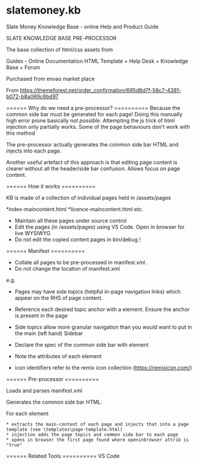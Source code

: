 # slatemoney.kb
Slate Money Knowledge Base  - online Help and Product Guide

SLATE KNOWLEDGE BASE PRE-PROCESSOR

The base collection of html/css assets from

Guidex - Online Documentation HTML Template + Help Desk + Knowledge Base + Forum

Purchased from envao market place

From <https://themeforest.net/order_confirmation/695d8d7f-58c7-4381-b072-b8a069c6bd97> 


====== Why do we need a pre-processor? ==========
Because the common side bar must be generated for each page! Doing this manually high error prone basically *not possible*. 
Attempting the js trick of html injection only partially works. Some of the page behaviours don't work with this method

The pre-processor actually generates the common side bar HTML and injects into each page.

Another useful artefact of this approach is that editing page content is clearer without all the header/side bar confusion. Allows focus on page content.


====== How it works ==========

KB is made of a collection of individual pages held in /assets/pages

*index-maincontent.html
*licence-maincontent.html
etc.

* Maintain all these pages under source control
* Edit the pages (in /assets/pages) using VS Code. Open in browser for live WYSIWYG
* Do not edit the copied content pages in bin/debug !

====== Manifest  ==========

* Collate all pages to be pre-processed in manifest.xml. 
* Do not change the location of manifest.xml

e.g.

  <Page src="index-maincontent.html" target="index.html" title="SlateMoney - Knowledge Base"   openinbrowser="true">
    <Topic href="#gx_intro" legend="Introduction"/>
    <Topic href="#gx_signup" legend="Registration"/>
    <Topic href="#gx_installation" legend="Installation"/>
  </Page>

* Pages may have side topics (helpful in-page navigation links) which appear on the RHS of page content. 
* Reference each desired topic anchor with a <Topic> element. Ensure the anchor is present in the page
* Side topics allow more granular navigation than you would want to put in the main (left hand) Sidebar

* Declare the spec of the common side bar with  <Sidebar> element
* Note the attributes of each <Entry> element

 <Entry class="dropitem"  legend="Getting Started" icon="ri-dashboard-3-line" >
      <Navlink legend="Introduction" href="index.html#gx_intro"/>
      <Navlink legend="User sign-up" href="index.html#gx_signup"/>
      <Navlink legend="Installation" href="index.html#gx_installation"/>
    </Entry>


* icon identifiers refer to the remix icon collection (https://remixicon.com/)


====== Pre-processor ==========

Loads and parses manifest.xml

Generates the common side bar HTML.

For each <Page> element

	* extracts the main-content of each page and injects that into a page template (see \templates\page-template.html)
	* injection adds the page topics and common side bar to each page
	* opens in browser the first page found where openinbrowser attrib is "true"



====== Related Tools ==========
VS Code